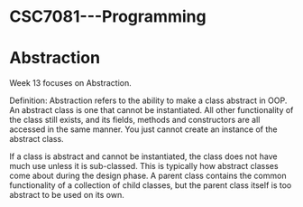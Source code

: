 # CSC7081---Programming
# Abstraction

Week 13 focuses on Abstraction.

Definition: 
    Abstraction refers to the ability to make a class abstract in OOP.
    An abstract class is one that cannot be instantiated.
    All other functionality of the class still exists, and its fields, methods and constructors are all accessed in the same manner.
    You just cannot create an instance of the abstract class.

If a class is abstract and cannot be instantiated, the class does not have much use unless it is sub-classed.
This is typically how abstract classes come about during the design phase.
A parent class contains the common functionality of a collection of child classes, but the parent class itself is too abstract to be used on its own.

